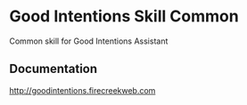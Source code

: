 # Good Intentions Skill Common

Common skill for Good Intentions Assistant

## Documentation

http://goodintentions.firecreekweb.com
